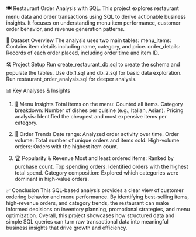 🍽️ Restaurant Order Analysis with SQL.
This project explores restaurant menu data and order transactions using SQL to derive actionable business insights.
It focuses on understanding menu item performance, customer order behavior, and revenue generation patterns.


📁 Dataset Overview
The analysis uses two main tables:
menu_items: Contains item details including name, category, and price.
order_details: Records of each order placed, including order time and item ID.

🛠️ Project Setup
Run create_restaurant_db.sql to create the schema and populate the tables.
Use db_1.sql and db_2.sql for basic data exploration.
Run restaurant_order_analysis.sql for deeper analysis.  


📊 Key Analyses & Insights
1. 🧾 Menu Insights
Total items on the menu: Counted all items.
Category breakdown: Number of dishes per cuisine (e.g., Italian, Asian).
Pricing analysis: Identified the cheapest and most expensive items per category.


2. 📅 Order Trends
Date range: Analyzed order activity over time.
Order volume: Total number of unique orders and items sold.
High-volume orders: Orders with the highest item count.


3. 🏆 Popularity & Revenue
Most and least ordered items: Ranked by purchase count.
Top spending orders: Identified orders with the highest total spend.
Category composition: Explored which categories were dominant in high-value orders.


✅ Conclusion
This SQL-based analysis provides a clear view of customer ordering behavior and menu performance.
By identifying best-selling items, high-revenue orders, and category trends,
the restaurant can make informed decisions on inventory planning, promotional strategies, and menu optimization. Overall,
this project showcases how structured data and simple SQL queries can turn raw transactional data into meaningful business insights that drive growth and efficiency.
